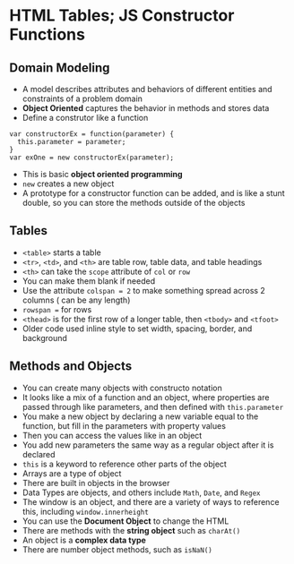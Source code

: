 # HTML Tables; JS Constructor Functions

## Domain Modeling
* A model describes attributes and behaviors of different entities and constraints of a problem domain
* **Object Oriented** captures the behavior in methods and stores data
* Define a construtor like a function
```
var constructorEx = function(parameter) {
  this.parameter = parameter;
}
var exOne = new constructorEx(parameter);
```
* This is basic **object oriented programming**
* `new` creates a new object
* A prototype for a constructor function can be added, and is like a stunt double, so you can store the methods outside of the objects

## Tables
* `<table>` starts a table
* `<tr>`, `<td>`, and `<th>` are table row, table data, and table headings
* `<th>` can take the `scope` attribute of `col` or `row`
* You can make them blank if needed
* Use the attribute `colspan = 2` to make something spread across 2 columns ( can be any length)
* `rowspan =` for rows
*  `<thead>` is for the first row of a longer table, then `<tbody>` and `<tfoot>`
* Older code used inline style to set width, spacing, border, and background

## Methods and Objects
* You can create many objects with constructo notation
* It looks like a mix of a function and an object, where properties are passed through like parameters, and then defined with `this.parameter`
* You make a new object by declaring a new variable equal to the function, but fill in the parameters with property values
* Then you can access the values like in an object
* You add new parameters the same way as a regular object after it is declared
* `this` is a keyword to reference other parts of the object
* Arrays are a type of object
* There are built in objects in the browser
* Data Types are objects, and others include `Math`, `Date`, and `Regex`
* The window is an object, and there are a variety of ways to reference this, including `window.innerheight`
* You can use the **Document Object** to change the HTML
* There are methods with the **string object** such as `charAt()`
* An object is a **complex data type**
* There are number object methods, such as `isNaN()`


